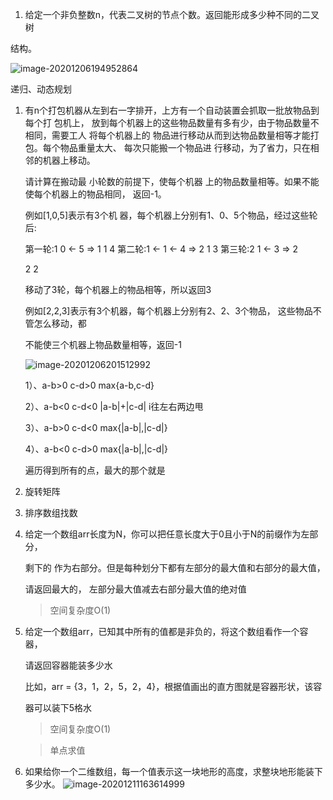 1. 给定一个非负整数n，代表二叉树的节点个数。返回能形成多少种不同的二叉树 

结构。

![image-20201206194952864](C:\Users\len\AppData\Roaming\Typora\typora-user-images\image-20201206194952864.png)

递归、动态规划	





1. 有n个打包机器从左到右一字排开，上方有一个自动装置会抓取一批放物品到每个打 包机上， 放到每个机器上的这些物品数量有多有少，由于物品数量不相同，需要工人 将每个机器上的 物品进行移动从而到达物品数量相等才能打包。每个物品重量太大、 每次只能搬一个物品进 行移动，为了省力，只在相邻的机器上移动。

   请计算在搬动最 小轮数的前提下，使每个机器 上的物品数量相等。如果不能使每个机器上的物品相同， 返回-1。 

   例如[1,0,5]表示有3个机 器，每个机器上分别有1、0、5个物品，经过这些轮后: 

   第一轮:1 0 <- 5 => 1 1 4 第二轮:1 <- 1 <- 4 => 2 1 3 第三轮:2 1 <- 3 => 2 

   2 2 

   移动了3轮，每个机器上的物品相等，所以返回3 

   例如[2,2,3]表示有3个机器，每个机器上分别有2、2、3个物品， 这些物品不管怎么移动，都 

   不能使三个机器上物品数量相等，返回-1 

   ![image-20201206201512992](C:\Users\len\AppData\Roaming\Typora\typora-user-images\image-20201206201512992.png)

   1）、a-b>0	c-d>0	max{a-b,c-d}

   2）、a-b<0	c-d<0	|a-b|+|c-d|	i往左右两边甩

   3）、a-b>0	c-d<0	max{|a-b|,|c-d|}

   4）、a-b<0	c-d>0	max{|a-b|,|c-d|}

   遍历得到所有的点，最大的那个就是

2. 旋转矩阵

3. 排序数组找数

4. 给定一个数组arr长度为N，你可以把任意长度大于0且小于N的前缀作为左部分， 

   剩下的 作为右部分。但是每种划分下都有左部分的最大值和右部分的最大值， 

   请返回最大的， 左部分最大值减去右部分最大值的绝对值

   > 空间复杂度O(1)

5. 给定一个数组arr，已知其中所有的值都是非负的，将这个数组看作一个容器， 

   请返回容器能装多少水 

   比如，arr = {3，1，2，5，2，4}，根据值画出的直方图就是容器形状，该容 

   器可以装下5格水

   > 空间复杂度O(1)

   > 单点求值

6. 如果给你一个二维数组，每一个值表示这一块地形的高度，求整块地形能装下多少水。 ![image-20201211163614999](C:\Users\len\AppData\Roaming\Typora\typora-user-images\image-20201211163614999.png)

